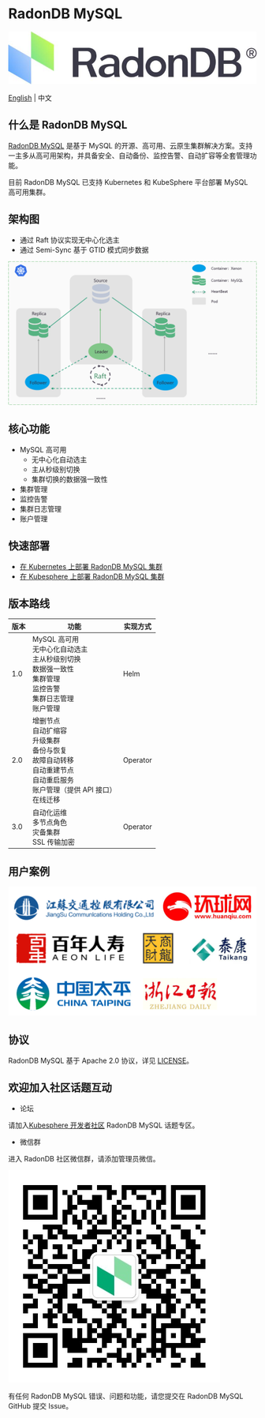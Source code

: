 #  RadonDB MySQL

 ![](docs/images/logo_radondb-mysql.png)  <br>

[English](README.md) | 中文 

## 什么是 RadonDB MySQL

[RadonDB MySQL](https://github.com/radondb/radondb-mysql-kubernetes) 是基于 MySQL 的开源、高可用、云原生集群解决方案。支持一主多从高可用架构，并具备安全、自动备份、监控告警、自动扩容等全套管理功能。

目前 RadonDB MySQL 已支持 Kubernetes 和 KubeSphere 平台部署 MySQL 高可用集群。

## 架构图

- 通过 Raft 协议实现无中心化选主
- 通过 Semi-Sync 基于 GTID 模式同步数据

![](docs/images/radondb-mysql_Architecture_1.png)

## 核心功能

- MySQL 高可用
    - 无中心化自动选主
    - 主从秒级别切换
    - 集群切换的数据强一致性
- 集群管理
- 监控告警
- 集群日志管理
- 账户管理

## 快速部署

- [ 在 Kubernetes 上部署 RadonDB MySQL 集群](docs/Kubernetes/deploy_radondb-mysql_on_kubernetes.md)
- [ 在 Kubesphere 上部署 RadonDB MySQL 集群 ](docs/KubeSphere/deploy_radondb-mysql_on_kubesphere.md)

## 版本路线

| 版本 | 功能  | 实现方式 |
|------|--------|------| 
| 1.0 | MySQL 高可用 <br> 无中心化自动选主<br> 主从秒级别切换<br> 数据强一致性 <br> 集群管理 <br> 监控告警 <br> 集群日志管理 <br> 账户管理 | Helm |
| 2.0  | 增删节点 <br> 自动扩缩容 <br> 升级集群 <br> 备份与恢复 <br> 故障自动转移 <br> 自动重建节点 <br> 自动重启服务 <br> 账户管理（提供 API 接口）<br> 在线迁移   |  Operator |
| 3.0  | 自动化运维 <br> 多节点角色 <br> 灾备集群 <br> SSL 传输加密 | Operator |

## 用户案例

![](docs/images/users.png)

## 协议

RadonDB MySQL 基于 Apache 2.0 协议，详见 [LICENSE](./LICENSE)。

## 欢迎加入社区话题互动

- 论坛

请加入[Kubesphere 开发者社区](https://kubesphere.com.cn/forum/t/radondb) RadonDB MySQL 话题专区。

- 微信群 

进入 RadonDB 社区微信群，请添加管理员微信。

![](docs/images/wechat_admin.jpg)

有任何 RadonDB MySQL 错误、问题和功能，请您提交在 RadonDB MySQL GitHub 提交 Issue。


 
